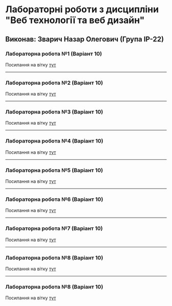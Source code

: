 # Лабораторні роботи з дисципліни "Веб технології та веб дизайн"

## Виконав: Зварич Назар Олегович (Група ІР-22)

### Лабораторна робота №1 (Варіант 10)
Посилання на вітку [тут](https://github.com/Bandura2/Web_labs/tree/lab1)

***
### Лабораторна робота №2 (Варіант 10)
Посилання на вітку [тут](https://github.com/Bandura2/Web_labs/tree/lab2)

***
### Лабораторна робота №3 (Варіант 10)
Посилання на вітку [тут](https://github.com/Bandura2/Web_labs/tree/lab3)

***
### Лабораторна робота №4 (Варіант 10)
Посилання на вітку [тут](https://github.com/Bandura2/Web_labs/tree/lab4)

***
### Лабораторна робота №5 (Варіант 10)
Посилання на вітку [тут](https://github.com/Bandura2/Web_labs/tree/lab5)

***
### Лабораторна робота №6 (Варіант 10)
Посилання на вітку [тут](https://github.com/Bandura2/Web_labs/tree/lab6)

***
### Лабораторна робота №7 (Варіант 10)
Посилання на вітку [тут](https://github.com/Bandura2/Web_labs/tree/lab7_and_8)

***
### Лабораторна робота №8 (Варіант 10)
Посилання на вітку [тут](https://github.com/Bandura2/Web_labs/tree/lab7_and_8)

***
### Лабораторна робота №8 (Варіант 10)
Посилання на вітку [тут](https://github.com/Bandura2/Web_labs/tree/lab9)
